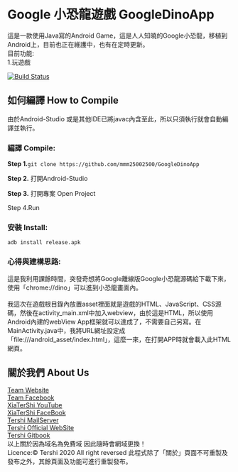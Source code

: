 # Google 小恐龍遊戲 GoogleDinoApp
這是一款使用Java寫的Android Game，這是人人知曉的Google小恐龍，移植到Android上，目前也正在維護中，也有在定時更新。<br>
目前功能:<br>
1.玩遊戲

[![Build Status](http://img.shields.io/travis/badges/badgerbadgerbadger.svg?style=flat-square)](https://travis-ci.org/badges/badgerbadgerbadger)

## 如何編譯 How to Compile
由於Android-Studio 或是其他IDE已將javac內含至此，所以只須執行就會自動編譯並執行。
### 編譯 Compile:

**Step 1.**``git clone https://github.com/mmm25002500/GoogleDinoApp``

**Step 2.** 打開Android-Studio

**Step 3.** 打開專案 Open Project

Step 4.Run

### 安裝 Install:

``adb install release.apk``

### 心得與建構思路:
這是我利用課餘時間，突發奇想將Google離線版Google小恐龍源碼給下載下來，使用「chrome://dino」可以進到小恐龍畫面內。<br><br>
我這次在遊戲根目錄內放置asset裡面就是遊戲的HTML、JavaScript、CSS源碼，然後在activity_main.xml中加入webview，由於這是HTML，所以使用Android內建的webView App框架就可以達成了，不需要自己另寫。在MainActivity.java中，我將URL網址設定成「file:///android_asset/index.html」，這麼一來，在打開APP時就會載入此HTML網頁。

## 關於我們 About Us

[Team Website](www.tershi.ml) <br>
[Team Facebook](https://www.facebook.com/shanling.team/) <br>
[XiaTerShi YouTube](https://www.youtube.com/channel/UCPdpFDFOp3sPbZhRkaQVaQA) <br>
[XiaTerShi FaceBook](https://www.facebook.com/Tershi25648) <br>
[Tershi MailServer](https://mail.tershi.ml) <br>
[Tershi Official WebSite](https://official.tershi.ml) <br>
[Tershi Gitbook](https://gitbook.tershi.ml) <br>
以上關於因為域名為免費域 因此隨時會網域更換！ <br>
Licence:© Tershi 2020 All right reversed 此程式除了「關於」頁面不可重製及發布之外，其餘頁面及功能可進行重製發布。

